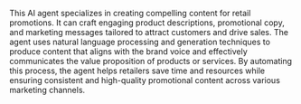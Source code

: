 <a name="description"></a>

This AI agent specializes in creating compelling content for retail promotions. It can craft engaging product descriptions, promotional copy, and marketing messages tailored to attract customers and drive sales. The agent uses natural language processing and generation techniques to produce content that aligns with the brand voice and effectively communicates the value proposition of products or services. By automating this process, the agent helps retailers save time and resources while ensuring consistent and high-quality promotional content across various marketing channels.